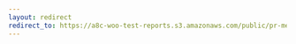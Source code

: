 ```yaml
---
layout: redirect
redirect_to: https://a8c-woo-test-reports.s3.amazonaws.com/public/pr-merge/43686/api/index.html
---
```

